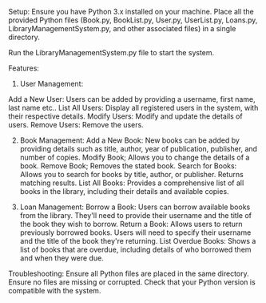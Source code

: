 Setup:
Ensure you have Python 3.x installed on your machine.
Place all the provided Python files (Book.py, BookList.py, User.py, UserList.py, Loans.py, LibraryManagementSystem.py, and other associated files) in a single directory.

Run the LibraryManagementSystem.py file to start the system.

Features:
1. User Management:

Add a New User: Users can be added by providing a username, first name, last name etc..
List All Users: Display all registered users in the system, with their respective details.
Modify Users: Modify and update the details of users.
Remove Users: Remove the users.


2. Book Management:
Add a New Book: New books can be added by providing details such as title, author, year of publication, publisher, and number of copies.
Modify Book; Allows you to change the details of a book.
Remove Book; Removes the stated book.
Search for Books: Allows you to search for books by title, author, or publisher. Returns matching results.
List All Books: Provides a comprehensive list of all books in the library, including their details and available copies.


3. Loan Management:
Borrow a Book: Users can borrow available books from the library. They'll need to provide their username and the title of the book they wish to borrow.
Return a Book: Allows users to return previously borrowed books. Users will need to specify their username and the title of the book they're returning.
List Overdue Books: Shows a list of books that are overdue, including details of who borrowed them and when they were due.

Troubleshooting:
Ensure all Python files are placed in the same directory.
Ensure no files are missing or corrupted.
Check that your Python version is compatible with the system.
